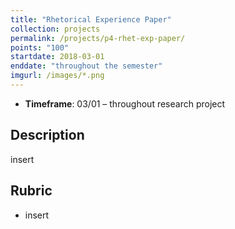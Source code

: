```yaml
---
title: "Rhetorical Experience Paper"
collection: projects
permalink: /projects/p4-rhet-exp-paper/
points: "100"
startdate: 2018-03-01
enddate: "throughout the semester"
imgurl: /images/*.png
---
```


<ul class="project-top-info">
  <li>
    <b>Timeframe</b>: 03/01 &ndash; throughout research project</li>
</ul>

## Description

insert

## Rubric

<ul>
  <li>
    insert</li>
</ul>
